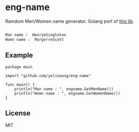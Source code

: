 eng-name
=========

Ramdom Men/Women name generator. Golang port of [this lib](https://github.com/Zwenexsys/eng_name).

```bash

Man name :  HenryeSingleton
Womn name :  MargerreScott

```

Example
-------

```golang
package main

import "github.com/yelinaung/eng-name"

func main() {
    println("Man name : ", engname.GetMenName())
    println("Womn name : ", engname.GetWomenName())
}
```

License
-------
MIT
